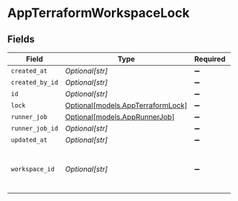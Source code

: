 # AppTerraformWorkspaceLock


## Fields

| Field                                                                                     | Type                                                                                      | Required                                                                                  | Description                                                                               |
| ----------------------------------------------------------------------------------------- | ----------------------------------------------------------------------------------------- | ----------------------------------------------------------------------------------------- | ----------------------------------------------------------------------------------------- |
| `created_at`                                                                              | *Optional[str]*                                                                           | :heavy_minus_sign:                                                                        | N/A                                                                                       |
| `created_by_id`                                                                           | *Optional[str]*                                                                           | :heavy_minus_sign:                                                                        | N/A                                                                                       |
| `id`                                                                                      | *Optional[str]*                                                                           | :heavy_minus_sign:                                                                        | N/A                                                                                       |
| `lock`                                                                                    | [Optional[models.AppTerraformLock]](../models/appterraformlock.md)                        | :heavy_minus_sign:                                                                        | N/A                                                                                       |
| `runner_job`                                                                              | [Optional[models.AppRunnerJob]](../models/apprunnerjob.md)                                | :heavy_minus_sign:                                                                        | N/A                                                                                       |
| `runner_job_id`                                                                           | *Optional[str]*                                                                           | :heavy_minus_sign:                                                                        | N/A                                                                                       |
| `updated_at`                                                                              | *Optional[str]*                                                                           | :heavy_minus_sign:                                                                        | N/A                                                                                       |
| `workspace_id`                                                                            | *Optional[str]*                                                                           | :heavy_minus_sign:                                                                        | Foreign key to TerraformWorkspace with unique constraint to prevent multiple active locks |